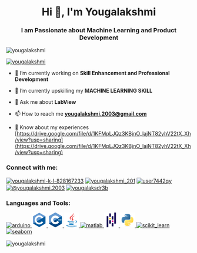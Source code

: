 <h1 align="center">Hi 👋, I'm Yougalakshmi</h1>
<h3 align="center">I am Passionate about Machine Learning and Product Development</h3>

<p align="left"> <img src="https://komarev.com/ghpvc/?username=yougalakshmi&label=Profile%20views&color=0e75b6&style=flat" alt="yougalakshmi" /> </p>

<p align="left"> <a href="https://github.com/ryo-ma/github-profile-trophy"><img src="https://github-profile-trophy.vercel.app/?username=yougalakshmi" alt="yougalakshmi" /></a> </p>

- 🔭 I’m currently working on **Skill Enhancement and Professional Development**

- 🌱 I’m currently upskilling my **MACHINE LEARNING SKILL**

- 💬 Ask me about **LabView**

- 📫 How to reach me **yougalakshmi.2003@gmail.com**

- 📄 Know about my experiences [https://drive.google.com/file/d/1KFMpLJQz3KBjnO_lajNT82yhV22tX_Xh/view?usp=sharing](https://drive.google.com/file/d/1KFMpLJQz3KBjnO_lajNT82yhV22tX_Xh/view?usp=sharing)

<h3 align="left">Connect with me:</h3>
<p align="left">
<a href="https://linkedin.com/in/yougalakshmi-k-l-828167233" target="blank"><img align="center" src="https://raw.githubusercontent.com/rahuldkjain/github-profile-readme-generator/master/src/images/icons/Social/linked-in-alt.svg" alt="yougalakshmi-k-l-828167233" height="30" width="40" /></a>
<a href="https://www.hackerrank.com/yougalakshmi_201" target="blank"><img align="center" src="https://raw.githubusercontent.com/rahuldkjain/github-profile-readme-generator/master/src/images/icons/Social/hackerrank.svg" alt="yougalakshmi_201" height="30" width="40" /></a>
<a href="https://www.leetcode.com/user7442qy" target="blank"><img align="center" src="https://raw.githubusercontent.com/rahuldkjain/github-profile-readme-generator/master/src/images/icons/Social/leet-code.svg" alt="user7442qy" height="30" width="40" /></a>
<a href="https://www.hackerearth.com/@yougalakshmi.2003" target="blank"><img align="center" src="https://raw.githubusercontent.com/rahuldkjain/github-profile-readme-generator/master/src/images/icons/Social/hackerearth.svg" alt="@yougalakshmi.2003" height="30" width="40" /></a>
<a href="https://auth.geeksforgeeks.org/user/yougalaksdr3b" target="blank"><img align="center" src="https://raw.githubusercontent.com/rahuldkjain/github-profile-readme-generator/master/src/images/icons/Social/geeks-for-geeks.svg" alt="yougalaksdr3b" height="30" width="40" /></a>
</p>

<h3 align="left">Languages and Tools:</h3>
<p align="left"> <a href="https://www.arduino.cc/" target="_blank" rel="noreferrer"> <img src="https://cdn.worldvectorlogo.com/logos/arduino-1.svg" alt="arduino" width="40" height="40"/> </a> <a href="https://www.cprogramming.com/" target="_blank" rel="noreferrer"> <img src="https://raw.githubusercontent.com/devicons/devicon/master/icons/c/c-original.svg" alt="c" width="40" height="40"/> </a> <a href="https://www.w3schools.com/cpp/" target="_blank" rel="noreferrer"> <img src="https://raw.githubusercontent.com/devicons/devicon/master/icons/cplusplus/cplusplus-original.svg" alt="cplusplus" width="40" height="40"/> </a> <a href="https://www.java.com" target="_blank" rel="noreferrer"> <img src="https://raw.githubusercontent.com/devicons/devicon/master/icons/java/java-original.svg" alt="java" width="40" height="40"/> </a> <a href="https://www.mathworks.com/" target="_blank" rel="noreferrer"> <img src="https://upload.wikimedia.org/wikipedia/commons/2/21/Matlab_Logo.png" alt="matlab" width="40" height="40"/> </a> <a href="https://pandas.pydata.org/" target="_blank" rel="noreferrer"> <img src="https://raw.githubusercontent.com/devicons/devicon/2ae2a900d2f041da66e950e4d48052658d850630/icons/pandas/pandas-original.svg" alt="pandas" width="40" height="40"/> </a> <a href="https://www.python.org" target="_blank" rel="noreferrer"> <img src="https://raw.githubusercontent.com/devicons/devicon/master/icons/python/python-original.svg" alt="python" width="40" height="40"/> </a> <a href="https://scikit-learn.org/" target="_blank" rel="noreferrer"> <img src="https://upload.wikimedia.org/wikipedia/commons/0/05/Scikit_learn_logo_small.svg" alt="scikit_learn" width="40" height="40"/> </a> <a href="https://seaborn.pydata.org/" target="_blank" rel="noreferrer"> <img src="https://seaborn.pydata.org/_images/logo-mark-lightbg.svg" alt="seaborn" width="40" height="40"/> </a> </p>

<p><img align="center" src="https://github-readme-stats.vercel.app/api/top-langs?username=yougalakshmi&show_icons=true&locale=en&layout=compact" alt="yougalakshmi" /></p>
